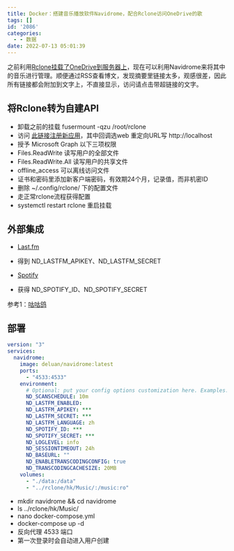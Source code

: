 ```yaml
---
title: Docker：搭建音乐播放软件Navidrome，配合Rclone访问OneDrive的歌
tags: []
id: '2086'
categories:
  - - 数据
date: 2022-07-13 05:01:39
---
```


之前利用[Rclone挂载了OneDrive到服务器上](https://occdn.limour.top/2083.html)，现在可以利用Navidrome来将其中的音乐进行管理。顺便通过RSS查看博文，发现摘要里链接太多，观感很差，因此所有链接都会附加到文字上，不直接显示，访问请点击带超链接的文字。

## 将Rclone转为自建API

*   卸载之前的挂载 fusermount -qzu /root/rclone
*   访问 [此链接注册新应用](https://portal.azure.com/#view/Microsoft_AAD_RegisteredApps/ApplicationsListBlade)，其中回调选web 重定向URL写 http://localhost
*   授予 Microsoft Graph 以下三项权限
*   Files.ReadWrite 读写用户的全部文件
*   Files.ReadWrite.All 读写用户的共享文件
*   offline\_access 可以离线访问文件
*   证书和密码里添加新客户端密码，有效期24个月，记录值，而非机密ID
*   删除 ~/.config/rclone/ 下的配置文件
*   走正常rclone流程获得配置
*   systemctl restart rclone 重启挂载

## 外部集成

*   [Last.fm](https://www.last.fm/api/account/create)
*   得到 ND\_LASTFM\_APIKEY、ND\_LASTFM\_SECRET

*   [Spotify](https://developer.spotify.com/dashboard/applications)
*   获得 ND\_SPOTIFY\_ID、ND\_SPOTIFY\_SECRET

参考1：[咕咕鸽](https://blog.laoda.de/archives/navidrome)

## 部署

```yml
version: "3"
services:
  navidrome:
    image: deluan/navidrome:latest
    ports:
      - "4533:4533"
    environment:
      # Optional: put your config options customization here. Examples:
      ND_SCANSCHEDULE: 10m
      ND_LASTFM_ENABLED:
      ND_LASTFM_APIKEY: ***
      ND_LASTFM_SECRET: ***
      ND_LASTFM_LANGUAGE: zh
      ND_SPOTIFY_ID: ***
      ND_SPOTIFY_SECRET: ***
      ND_LOGLEVEL: info  
      ND_SESSIONTIMEOUT: 24h
      ND_BASEURL: ""
      ND_ENABLETRANSCODINGCONFIG: true
      ND_TRANSCODINGCACHESIZE: 20MB
    volumes:
      - "./data:/data"
      - "../rclone/hk/Music/:/music:ro"
```

*   mkdir navidrome && cd navidrome
*   ls ../rclone/hk/Music/
*   nano docker-compose.yml
*   docker-compose up -d
*   反向代理 4533 端口
*   第一次登录时会自动进入用户创建